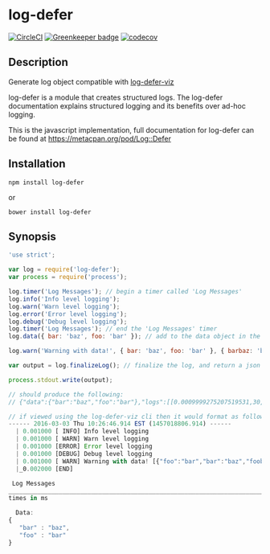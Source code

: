 log-defer
=========

[![CircleCI](https://circleci.com/gh/ioncache/log-defer.svg?style=svg)](https://circleci.com/gh/ioncache/log-defer) [![Greenkeeper badge](https://badges.greenkeeper.io/ioncache/log-defer.svg)](https://greenkeeper.io/) [![codecov](https://codecov.io/gh/ioncache/log-defer/branch/master/graph/badge.svg)](https://codecov.io/gh/ioncache/log-defer)


Description
-----------
Generate log object compatible with [log-defer-viz](https://github.com/hoytech/Log-Defer-Viz)

log-defer is a module that creates structured logs. The log-defer documentation explains structured logging and its benefits over ad-hoc logging.

This is the javascript implementation, full documentation for log-defer can be found at https://metacpan.org/pod/Log::Defer

Installation
------------

```npm install log-defer```

or

```bower install log-defer```

Synopsis
--------

``` javascript
'use strict';

var log = require('log-defer');
var process = require('process');

log.timer('Log Messages'); // begin a timer called 'Log Messages'
log.info('Info level logging');
log.warn('Warn level logging');
log.error('Error level logging');
log.debug('Debug level logging');
log.timer('Log Messages'); // end the 'Log Messages' timer
log.data({ bar: 'baz', foo: 'bar' }); // add to the data object in the log-defer

log.warn('Warning with data!', { bar: 'baz', foo: 'bar' }, { barbaz: 'bazfoo', foobar: 'barbaz' });

var output = log.finalizeLog(); // finalize the log, and return a json string of the log-defer

process.stdout.write(output);

// should produce the following:
// {"data":{"bar":"baz","foo":"bar"},"logs":[[0.0009999275207519531,30,"Info level logging"],[0.0009999275207519531,20,"Warn level logging"],[0.0009999275207519531,10,"Error level logging"],[0.0009999275207519531,40,"Debug level logging"],[0.0009999275207519531,20,"Warning with data!",{"bar":"baz","foo":"bar","barbaz":"bazfoo","foobar":"barbaz"}]],"start":1457018806.914,"timers":[["Log Messages",0.0009999275207519531,0.0009999275207519531]],"end":0.0019998550415039062}

// if viewed using the log-defer-viz cli then it would format as follows:
------ 2016-03-03 Thu 10:26:46.914 EST (1457018806.914) ------
  | 0.001000 [ INFO] Info level logging
  | 0.001000 [ WARN] Warn level logging
  | 0.001000 [ERROR] Error level logging
  | 0.001000 [DEBUG] Debug level logging
  | 0.001000 [ WARN] Warning with data! [{"foo":"bar","bar":"baz","foobar":"barbaz","barbaz":"bazfoo"}]
  |_0.002000 [END]

 Log Messages                                                                                  X
_______________________________________________________________________________________________________
times in ms                                                                                    1.0

  Data:
{
   "bar" : "baz",
   "foo" : "bar"
}
```
